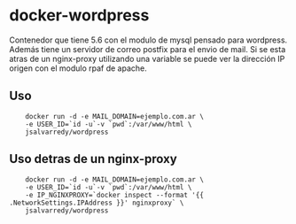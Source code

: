 # docker-wordpress

Contenedor que tiene 5.6 con el modulo de mysql pensado para wordpress.
Además tiene un servidor de correo postfix para el envio de mail.
Si se esta atras de un nginx-proxy utilizando una variable se puede ver la dirección IP origen con el modulo rpaf de apache.

## Uso
```
	docker run -d -e MAIL_DOMAIN=ejemplo.com.ar \
	-e USER_ID=`id -u`-v `pwd`:/var/www/html \
	jsalvarredy/wordpress
```

## Uso detras de un nginx-proxy
```
	docker run -d -e MAIL_DOMAIN=ejemplo.com.ar \
	-e USER_ID=`id -u`-v `pwd`:/var/www/html \
	-e IP_NGINXPROXY=`docker inspect --format '{{ .NetworkSettings.IPAddress }}' nginxproxy` \
	jsalvarredy/wordpress
```
